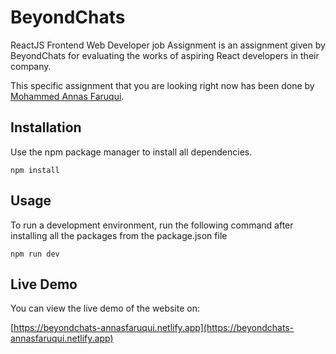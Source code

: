 # BeyondChats

ReactJS Frontend Web Developer job Assignment is an assignment given by BeyondChats for evaluating the works of aspiring React developers in their company.

This specific assignment that you are looking right now has been done by [Mohammed Annas Faruqui](https://www.linkedin.com/in/annasfaruqui).

## Installation

Use the npm package manager to install all dependencies.

```
npm install
```

## Usage

To run a development environment, run the following command after installing all the packages from the package.json file

```
npm run dev
```

## Live Demo

You can view the live demo of the website on:

[https://beyondchats-annasfaruqui.netlify.app](https://beyondchats-annasfaruqui.netlify.app)
